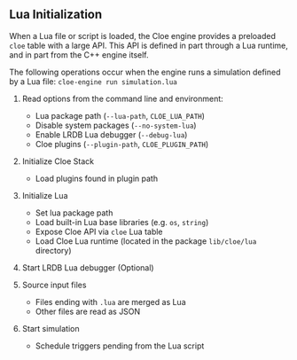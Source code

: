 Lua Initialization
------------------

When a Lua file or script is loaded, the Cloe engine provides a preloaded
`cloe` table with a large API. This API is defined in part through a Lua
runtime, and in part from the C++ engine itself.

The following operations occur when the engine runs a simulation defined
by a Lua file: `cloe-engine run simulation.lua`

1. Read options from the command line and environment:

   - Lua package path (`--lua-path`, `CLOE_LUA_PATH`)
   - Disable system packages (`--no-system-lua`)
   - Enable LRDB Lua debugger (`--debug-lua`)
   - Cloe plugins (`--plugin-path`, `CLOE_PLUGIN_PATH`)

2. Initialize Cloe Stack

   - Load plugins found in plugin path

3. Initialize Lua

   - Set lua package path
   - Load built-in Lua base libraries (e.g. `os`, `string`)
   - Expose Cloe API via `cloe` Lua table
   - Load Cloe Lua runtime (located in the package `lib/cloe/lua` directory)

4. Start LRDB Lua debugger (Optional)

5. Source input files

   - Files ending with `.lua` are merged as Lua
   - Other files are read as JSON

6. Start simulation

   - Schedule triggers pending from the Lua script

